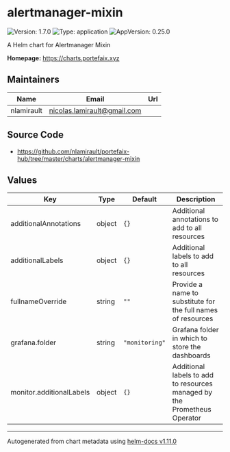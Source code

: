 # alertmanager-mixin

![Version: 1.7.0](https://img.shields.io/badge/Version-1.7.0-informational?style=flat-square) ![Type: application](https://img.shields.io/badge/Type-application-informational?style=flat-square) ![AppVersion: 0.25.0](https://img.shields.io/badge/AppVersion-0.25.0-informational?style=flat-square)

A Helm chart for Alertmanager Mixin

**Homepage:** <https://charts.portefaix.xyz>

## Maintainers

| Name       | Email                         | Url |
| ---------- | ----------------------------- | --- |
| nlamirault | <nicolas.lamirault@gmail.com> |     |

## Source Code

- <https://github.com/nlamirault/portefaix-hub/tree/master/charts/alertmanager-mixin>

## Values

| Key                      | Type   | Default        | Description                                                              |
| ------------------------ | ------ | -------------- | ------------------------------------------------------------------------ |
| additionalAnnotations    | object | `{}`           | Additional annotations to add to all resources                           |
| additionalLabels         | object | `{}`           | Additional labels to add to all resources                                |
| fullnameOverride         | string | `""`           | Provide a name to substitute for the full names of resources             |
| grafana.folder           | string | `"monitoring"` | Grafana folder in which to store the dashboards                          |
| monitor.additionalLabels | object | `{}`           | Additional labels to add to resources managed by the Prometheus Operator |

---

Autogenerated from chart metadata using [helm-docs v1.11.0](https://github.com/norwoodj/helm-docs/releases/v1.11.0)
